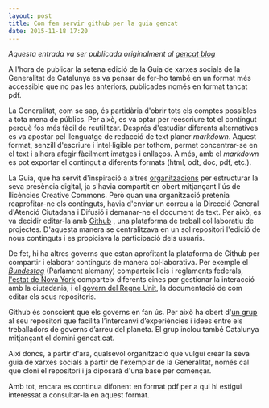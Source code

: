 ```yaml
---
layout: post
title: Com fem servir github per la guia gencat
date: 2015-11-18 17:20
---
```

*Aquesta entrada va ser publicada originalment al [gencat blog](http://generalitat.blog.gencat.cat/2015/11/26/github-per-obrir-els-continguts-de-la-guia-de-xarxes-socials/)*

A l'hora de publicar la setena edició de la Guia de xarxes socials de la Generalitat de Catalunya es va pensar de fer-ho també en un format més accessible que no pas les anteriors, publicades només en format tancat pdf.

La Generalitat, com se sap, és partidària d'obrir tots els comptes possibles a tota mena de públics. Per això, es va optar per reescriure tot el contingut perquè fos més fàcil de reutilitzar. Després d'estudiar diferents alternatives es va apostar pel llenguatge de redacció de text planer _markdown_. Aquest format, senzill d'escriure i intel·ligible per tothom, permet concentrar-se en el text i alhora afegir fàcilment imatges i enllaços. A més, amb el _markdown_ es pot exportar el contingut a diferents formats (html, odt, doc, pdf, etc.).

La Guia, que ha servit d'inspiració a altres [organitzacions](https://github.com/gencat/guia-xarxes/blob/master/OPENSOURCE.md) per estructurar la seva presència digital, ja s'havia compartit en obert mitjançant l'ús de llicències Creative Commons. Però quan una organització pretenia reaprofitar-ne els continguts, havia d'enviar un correu a la Direcció General d'Atenció Ciutadana i Difusió i demanar-ne el document de text. Per això, es va decidir editar-la amb [Github](https://github.com/gencat/guia-xarxes) , una plataforma de treball col·laboratiu de projectes. D'aquesta manera se centralitzava en un sol repositori l'edició de nous continguts i es propiciava la participació dels usuaris.

De fet, hi ha altres governs que estan aprofitant la plataforma de Github per compartir i elaborar continguts de manera col·laborativa. Per exemple el [_Bundestag_](https://github.com/bundestag/gesetze) (Parlament alemany) comparteix lleis i reglaments federals, [l'estat de Nova York](https://github.com/nysenate) comparteix diferents eines per gestionar la interacció amb la ciutadania, i el [govern del Regne Unit](https://github.com/alphagov/paas-team-manual), la documentació de com editar els seus repositoris.

Github és conscient que els governs en fan ús. Per això ha obert d'[un grup](https://github.com/government/) al seu repositori que facilita l’intercanvi d’experiències i idees entre els treballadors de governs d’arreu del planeta. El grup inclou també Catalunya mitjançant el domini gencat.cat.

Així doncs, a partir d'ara, qualsevol organització que vulgui crear la seva guia de xarxes socials a partir de l'exemplar de la Generalitat, només cal que cloni el repositori i ja diposarà d'una base per començar.

Amb tot, encara es continua difonent en format pdf per a qui hi estigui interessat a consultar-la en aquest format.
